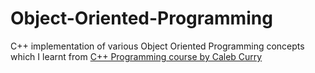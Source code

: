 # Object-Oriented-Programming
C++ implementation of various Object Oriented Programming concepts which I learnt from [C++ Programming course by Caleb Curry](https://www.youtube.com/watch?v=_bYFu9mBnr4)
